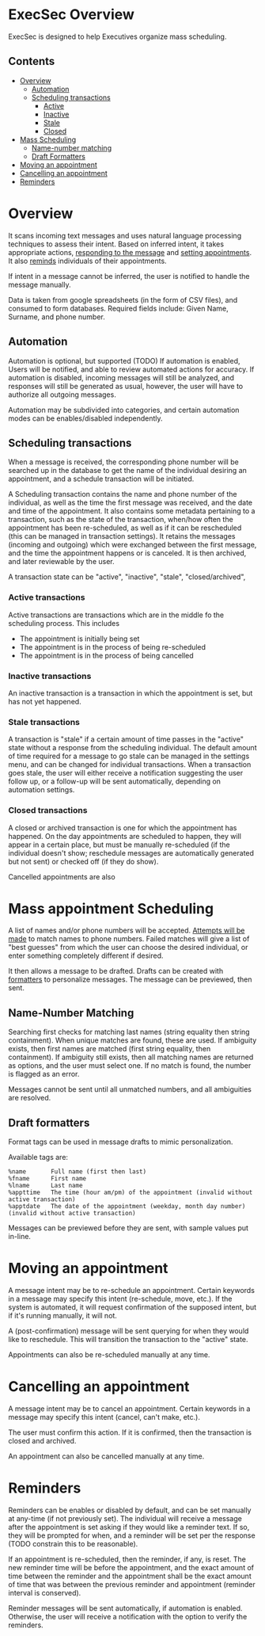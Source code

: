 # ExecSec Overview

ExecSec is designed to help Executives organize mass scheduling.

## Contents
* [Overview](#overview)
  * [Automation](#automation)
  * [Scheduling transactions](#scheduling-transactions)
    * [Active](#active-transactions)
    * [Inactive](#inactive-transactions)
    * [Stale](#stale-transactions)
    * [Closed](#closed-transactions)
* [Mass Scheduling](#mass-appointment-scheduling)
  * [Name-number matching](#name-number-matching)
  * [Draft Formatters](#draft-formatters)
* [Moving an appointment](#moving-an-appointment)
* [Cancelling an appointment](#cancelling-an-appointment)
* [Reminders](#reminders)
    

# Overview

It scans incoming text messages and uses natural language processing techniques to assess their intent.
Based on inferred intent, it takes appropriate actions, [responding to the message](#automation) and [setting appointments](#scheduling-transactions).
It also [reminds](#reminders) individuals of their appointments.

If intent in a message cannot be inferred, the user is notified to handle the message manually.

Data is taken from google spreadsheets (in the form of CSV files), and consumed to form databases.
Required fields include: Given Name, Surname, and phone number.

## Automation

Automation is optional, but supported (TODO)
If automation is enabled, Users will be notified, and able to review automated actions for accuracy.
If automation is disabled, incoming messages will still be analyzed, and responses will still be generated as usual,
however, the user will have to authorize all outgoing messages.

Automation may be subdivided into categories, and certain automation modes can be enables/disabled independently.

## Scheduling transactions

When a message is received, the corresponding phone number will be searched up in the database to get the name of the individual desiring an appointment,
and a schedule transaction will be initiated.

A Scheduling transaction contains the name and phone number of the individual, as well as the time the first message was received, and the date and time of the appointment.
It also contains some metadata pertaining to a transaction, such as the state of the transaction, when/how often the appointment has been re-scheduled,
as well as if it can be rescheduled (this can be managed in transaction settings).
It retains the messages (incoming and outgoing) which were exchanged between the first message, and the time the appointment happens or is canceled.
It is then archived, and later reviewable by the user.

A transaction state can be "active", "inactive", "stale", "closed/archived",

### Active transactions

Active transactions are transactions which are in the middle fo the scheduling process.
This includes
* The appointment is initially being set
* The appointment is in the process of being re-scheduled
* The appointment is in the process of being cancelled

### Inactive transactions

An inactive transaction is a transaction in which the appointment is set, but has not yet happened.

### Stale transactions

A transaction is "stale" if a certain amount of time passes in the "active" state without a response from the scheduling individual.
The default amount of time required for a message to go stale can be managed in the settings menu, and can be changed for individual transactions.
When a transaction goes stale, the user will either receive a notification suggesting the user follow up,
or a follow-up will be sent automatically, depending on automation settings. 

### Closed transactions

A closed or archived transaction is one for which the appointment has happened.
On the day appointments are scheduled to happen, they will appear in a certain place,
but must be manually re-scheduled (if the individual doesn't show; reschedule messages are automatically generated but not sent)
or checked off (if they do show).

Cancelled appointments are also 

# Mass appointment Scheduling

A list of names and/or phone numbers will be accepted. [Attempts will be made](#name-number-matching) to match names to phone numbers.
Failed matches will give a list of "best guesses" from which the user can choose the desired individual,
or enter something completely different if desired. 

It then allows a message to be drafted.
Drafts can be created with [formatters](#draft-formatters) to personalize messages.
The message can be previewed, then sent.

## Name-Number Matching

Searching first checks for matching last names (string equality then string containment). 
When unique matches are found, these are used.
If ambiguity exists, then first names are matched (first string equality, then containment).
If ambiguity still exists, then all matching names are returned as options, and the user must select one.
If no match is found, the number is flagged as an error.

Messages cannot be sent until all unmatched numbers, and all ambiguities are resolved.

## Draft formatters

Format tags can be used in message drafts to mimic personalization.

Available tags are:
```
%name       Full name (first then last)
%fname      First name
%lname      Last name
%appttime   The time (hour am/pm) of the appointment (invalid without active transaction)
%apptdate   The date of the appointment (weekday, month day number) (invalid without active transaction)
```

Messages can be previewed before they are sent, with sample values put in-line.

# Moving an appointment

A message intent may be to re-schedule an appointment.
Certain keywords in a message may specify this intent (re-schedule, move, etc.).
If the system is automated, it will request confirmation of the supposed intent, but if it's running manually, it will not.

A (post-confirmation) message will be sent querying for when they would like to reschedule.
This will transition the transaction to the "active" state.
 
Appointments can also be re-scheduled manually at any time.

# Cancelling an appointment

A message intent may be to cancel an appointment.
Certain keywords in a message may specify this intent (cancel, can't make, etc.).

The user must confirm this action.
If it is confirmed, then the transaction is closed and archived.

An appointment can also be cancelled manually at any time.

# Reminders

Reminders can be enables or disabled by default, and can be set manually at any-time (if not previously set).
The individual will receive a message after the appointment is set asking if they would like a reminder text.
If so, they will be prompted for when, and a reminder will be set per the response (TODO constrain this to be reasonable).

If an appointment is re-scheduled, then the reminder, if any, is reset.
The new reminder time will be before the appointment, and the exact amount of time between the reminder and the appointment
shall be the exact amount of time that was between the previous reminder and appointment (reminder interval is conserved). 

Reminder messages will be sent automatically, if automation is enabled.
Otherwise, the user will receive a notification with the option to verify the reminders.